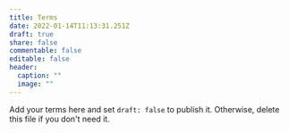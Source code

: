 ```yaml
---
title: Terms
date: 2022-01-14T11:13:31.251Z
draft: true
share: false
commentable: false
editable: false
header:
  caption: ""
  image: ""
---
```


Add your terms here and set `draft: false` to publish it. Otherwise, delete this file if you don't need it.
